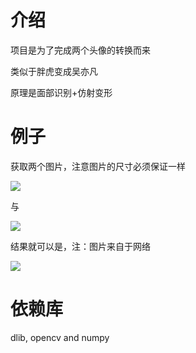# 介绍
项目是为了完成两个头像的转换而来

类似于胖虎变成吴亦凡

原理是面部识别+仿射变形

# 例子
获取两个图片，注意图片的尺寸必须保证一样   

![](img/girl.png)    

与

![](img/girl2.png)    

结果就可以是，注：图片来自于网络

![](img/img_affine/combine_girl.gif)    


# 依赖库
dlib, opencv and numpy

